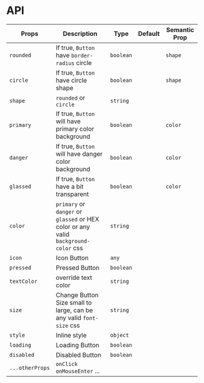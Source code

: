 # API
| Props | Description | Type | Default | Semantic Prop |
|-|-|-|-|-|
| `rounded` | If true, `Button` have `border-radius` circle | `boolean` || `shape` |
| `circle` | If true, `Button` have circle shape| `boolean` || `shape` |
| `shape` | `rounded` or `circle` | `string` | ||
| `primary` | If true, `Button` will have primary color background | `boolean` || `color` |
| `danger` | If true, `Button` will have danger color background | `boolean` || `color` |
| `glassed` | If true, `Button` have a bit transparent | `boolean` || `color` |
| `color` | `primary` or `danger` or `glassed` or HEX color or any valid `background-color` css | `string` ||
| `icon` | Icon Button | `any` |||
| `pressed` | Pressed Button | `boolean` |||
| `textColor` | override text color | `string` |||
| `size` | Change Button Size small to large, can be any valid `font-size` css | `string`|||
| `style` | Inline style | `object` |||
| `loading` | Loading Button | `boolean` |||
| `disabled` | Disabled Button | `boolean`|||
| `...otherProps` | `onClick` `onMouseEnter` ... ||||
